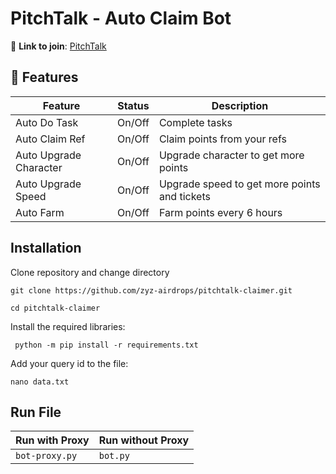 # PitchTalk - Auto Claim Bot

🔗 **Link to join**: [PitchTalk](https://t.me/pitchtalk_bot/app?startapp=0cb014)

## 🌟 Features

| Feature                | Status | Description                                  |
| ---------------------- | ------ | -------------------------------------------- |
| Auto Do Task           | On/Off | Complete tasks                               |
| Auto Claim Ref         | On/Off | Claim points from your refs                  |
| Auto Upgrade Character | On/Off | Upgrade character to get more points         |
| Auto Upgrade Speed     | On/Off | Upgrade speed to get more points and tickets |
| Auto Farm              | On/Off | Farm points every 6 hours                    |

## Installation

Clone repository and change directory 

```
git clone https://github.com/zyz-airdrops/pitchtalk-claimer.git
```
```
cd pitchtalk-claimer
```
Install the required libraries:

```
 python -m pip install -r requirements.txt
```
Add your query id to the file:
```
nano data.txt
```

## Run File

| Run with Proxy                   | Run without Proxy   |
| -------------------------------- | ------------------- |
| `bot-proxy.py` | `bot.py`|
